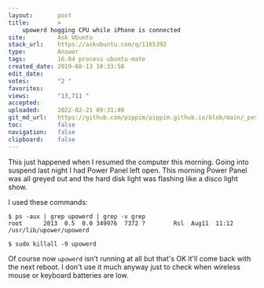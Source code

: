 ```yaml
---
layout:       post
title:        >
    upowerd hogging CPU while iPhone is connected
site:         Ask Ubuntu
stack_url:    https://askubuntu.com/q/1165392
type:         Answer
tags:         16.04 process ubuntu-mate
created_date: 2019-08-13 10:33:58
edit_date:    
votes:        "2 "
favorites:    
views:        "13,711 "
accepted:     
uploaded:     2022-02-21 09:31:49
git_md_url:   https://github.com/pippim/pippim.github.io/blob/main/_posts/2019/2019-08-13-upowerd-hogging-CPU-while-iPhone-is-connected.md
toc:          false
navigation:   false
clipboard:    false
---
```


This just happened when I resumed the computer this morning. Going into suspend last night I had Power Panel left open. This morning Power Panel was all greyed out and the hard disk light was flashing like a disco light show.

I used these commands:

``` 
$ ps -aux | grep upowerd | grep -v grep
root      2013  0.5  0.0 349976  7372 ?        Rsl  Aug11  11:12 /usr/lib/upower/upowerd

$ sudo killall -9 upowerd
```

Of course now `upowerd` isn't running at all but that's OK it'll come back with the next reboot. I don't use it much anyway just to check when wireless mouse or keyboard batteries are low.
